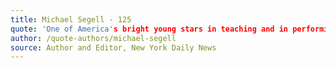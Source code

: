 ```yaml
---
title: Michael Segell - 125
quote: 'One of America's bright young stars in teaching and in performing...exceptionally gifted.'
author: /quote-authors/michael-segell
source: Author and Editor, New York Daily News
---
```

